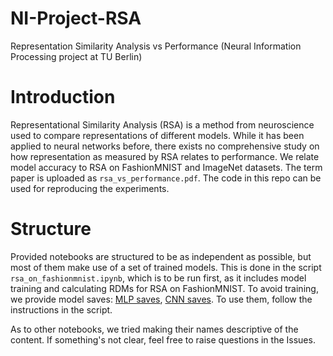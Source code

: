 # NI-Project-RSA
Representation Similarity Analysis vs Performance
(Neural Information Processing project at TU Berlin)

# Introduction

Representational Similarity Analysis (RSA) is a method from neuroscience used to compare representations of different models. While it has been applied to neural networks before, there exists no comprehensive study on how representation as measured by RSA relates to performance. We relate model accuracy to RSA on FashionMNIST and ImageNet datasets. The term paper is uploaded as ``rsa_vs_performance.pdf``. The code in this repo can be used for reproducing the experiments.

# Structure

Provided notebooks are structured to be as independent as possible, but most of them make use of a set of trained models. This is done in the script ``rsa_on_fashionmnist.ipynb``, which is to be run first, as it includes model training and calculating RDMs for RSA on FashionMNIST. To avoid training, we provide model saves: [MLP saves](https://drive.google.com/open?id=11BX3eCNumSSpDqHBHCtyt5YAovqMcvBc), [CNN saves](https://drive.google.com/open?id=1yNRf0NAYb2fFJZFHRvAxcVSeS0XzgIED). To use them, follow the instructions in the script.

As to other notebooks, we tried making their names descriptive of the content. 
If something's not clear, feel free to raise questions in the Issues.
